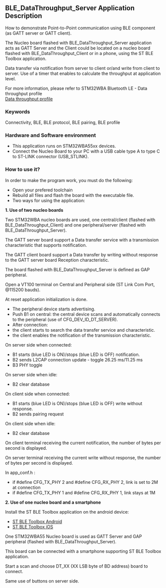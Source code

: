 ## __BLE_DataThroughput_Server Application Description__

How to demonstrate Point-to-Point communication using BLE component (as GATT server or GATT client).

The Nucleo board flashed with BLE_DataThroughput_Server application acts as GATT Server and the Client could be located on a nucleo board flashed with BLE_DataThroughput_Client or in a phone, using the ST BLE Toolbox application.

Data transfer via notification from server to client or/and write from client to server. Use of a timer that enables to calculate the throughput at application level. 

For more information, please refer to  STM32WBA Bluetooth LE - Data throughput profile  
<a href="https://wiki.st.com/stm32mcu/wiki/Connectivity:STM32WBA_Data_Throughput#Data_throughput_profile"> Data throughput profile</a>

### __Keywords__

Connectivity, BLE, BLE protocol, BLE pairing, BLE profile


### __Hardware and Software environment__

  - This application runs on STM32WBA55xx devices.
  - Connect the Nucleo Board to your PC with a USB cable type A to type C to ST-LINK connector (USB_STLINK). 

### __How to use it?__

In order to make the program work, you must do the following:

 - Open your prefered toolchain
 - Rebuild all files and flash the board with the executable file.
 - Two ways for using the application: 

__1. Use of two nucleo boards__ 

Two STM32WBA nucleo boards are used, one central/client (flashed with BLE_DataThroughput_Client) and one peripheral/server (flashed with BLE_DataThroughput_Server). 

The GATT server board support a Data transfer service with a transmission characteristic that supports notification.

The GATT client board support a Data transfer by writing without response to the GATT server board Reception characteristic.

The board flashed with BLE_DataThroughput_Server is defined as GAP peripheral.

Open a VT100 terminal on Central and Peripheral side (ST Link Com Port, @115200 bauds).

At reset application initialization is done.

 - The peripheral device starts advertising.
 - Push B1 on central: the central device scans and automatically connects to the peripheral (use of CFG_DEV_ID_DT_SERVER). 
 - After connection:
 - the client starts to search the data transfer service and characteristic.
 - the client enables the notification of the transmission characteristic.

On server side when connected:

 - B1 starts (blue LED is ON)/stops (blue LED is OFF) notification.
 - B2 sends L2CAP connection update - toggle 26.25 ms/11.25 ms
 - B3 PHY toggle

On server side when idle:

 - B2 clear database

On client side when connected:

 - B1 starts (blue LED is ON)/stops (blue LED is OFF) write without response.
 - B2 sends pairing request

On client side when idle:

 - B2 clear database

On client terminal receiving the current notification, the number of bytes per second is displayed.

On server terminal receiving the current write without response, the number of bytes per second is displayed.
  
In app_conf.h :

 - if #define CFG_TX_PHY    2 and #define CFG_RX_PHY    2, link is set to 2M at connection
 - if #define CFG_TX_PHY    1 and #define CFG_RX_PHY    1, link stays at 1M


__2. Use of one nucleo board and a smartphone__

 Install the ST BLE Toolbox application on the android device:
 
   - <a href="https://play.google.com/store/apps/details?id=com.st.dit.stbletoolbox"> ST BLE Toolbox Android</a>
   - <a href="https://apps.apple.com/us/app/st-ble-toolbox/id1531295550"> ST BLE Toolbox iOS</a>

One STM32WBA55 Nucleo board is used as GATT Server and GAP peripheral (flashed with BLE_DataThroughput_Server).

This board can be connected with a smartphone supporting ST BLE Toolbox application.

Start a scan and choose DT_XX (XX LSB byte of BD address) board to connect.

Same use of buttons on server side.

